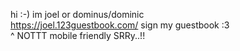 hi :-) im joel or dominus/dominic  
https://joel.123guestbook.com/ sign my guestbook :3   
^ NOTTT mobile friendly SRRy..!!
